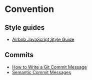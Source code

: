 # Convention

## Style guides

- [Airbnb JavaScript Style Guide](https://github.com/airbnb/javascript)

## Commits

- [How to Write a Git Commit Message](https://chris.beams.io/posts/git-commit/)
- [Semantic Commit Messages](https://gist.github.com/joshbuchea/6f47e86d2510bce28f8e7f42ae84c716)
